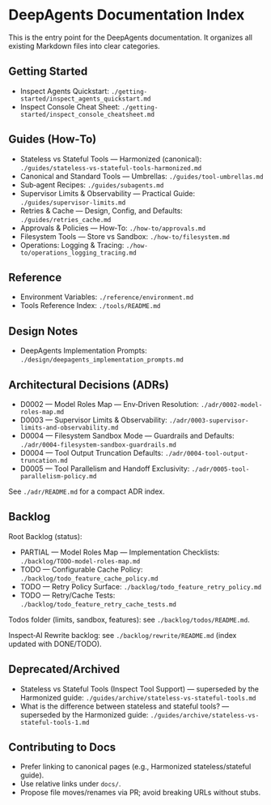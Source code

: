 # DeepAgents Documentation Index

This is the entry point for the DeepAgents documentation. It organizes all existing Markdown files into clear categories.

## Getting Started
- Inspect Agents Quickstart: `./getting-started/inspect_agents_quickstart.md`
- Inspect Console Cheat Sheet: `./getting-started/inspect_console_cheatsheet.md`

## Guides (How‑To)
- Stateless vs Stateful Tools — Harmonized (canonical): `./guides/stateless-vs-stateful-tools-harmonized.md`
- Canonical and Standard Tools — Umbrellas: `./guides/tool-umbrellas.md`
- Sub‑agent Recipes: `./guides/subagents.md`
- Supervisor Limits & Observability — Practical Guide: `./guides/supervisor-limits.md`
- Retries & Cache — Design, Config, and Defaults: `./guides/retries_cache.md`
- Approvals & Policies — How‑To: `./how-to/approvals.md`
- Filesystem Tools — Store vs Sandbox: `./how-to/filesystem.md`
- Operations: Logging & Tracing: `./how-to/operations_logging_tracing.md`

## Reference
- Environment Variables: `./reference/environment.md`
- Tools Reference Index: `./tools/README.md`

## Design Notes
- DeepAgents Implementation Prompts: `./design/deepagents_implementation_prompts.md`

## Architectural Decisions (ADRs)
- D0002 — Model Roles Map — Env‑Driven Resolution: `./adr/0002-model-roles-map.md`
- D0003 — Supervisor Limits & Observability: `./adr/0003-supervisor-limits-and-observability.md`
- D0004 — Filesystem Sandbox Mode — Guardrails and Defaults: `./adr/0004-filesystem-sandbox-guardrails.md`
- D0004 — Tool Output Truncation Defaults: `./adr/0004-tool-output-truncation.md`
- D0005 — Tool Parallelism and Handoff Exclusivity: `./adr/0005-tool-parallelism-policy.md`

See `./adr/README.md` for a compact ADR index.

## Backlog

Root Backlog (status):
- PARTIAL — Model Roles Map — Implementation Checklists: `./backlog/TODO-model-roles-map.md`
- TODO — Configurable Cache Policy: `./backlog/todo_feature_cache_policy.md`
- TODO — Retry Policy Surface: `./backlog/todo_feature_retry_policy.md`
- TODO — Retry/Cache Tests: `./backlog/todo_feature_retry_cache_tests.md`

Todos folder (limits, sandbox, features): see `./backlog/todos/README.md`.

Inspect‑AI Rewrite backlog: see `./backlog/rewrite/README.md` (index updated with DONE/TODO).

## Deprecated/Archived
- Stateless vs Stateful Tools (Inspect Tool Support) — superseded by the Harmonized guide: `./guides/archive/stateless-vs-stateful-tools.md`
- What is the difference between stateless and stateful tools? — superseded by the Harmonized guide: `./guides/archive/stateless-vs-stateful-tools-1.md`

## Contributing to Docs
- Prefer linking to canonical pages (e.g., Harmonized stateless/stateful guide).
- Use relative links under `docs/`.
- Propose file moves/renames via PR; avoid breaking URLs without stubs.
